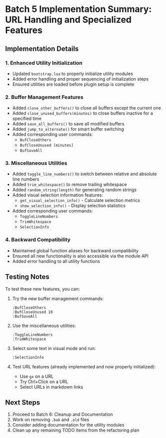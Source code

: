 # Batch 5 Implementation Summary: URL Handling and Specialized Features

## Implementation Details

### 1. Enhanced Utility Initialization
- Updated `bootstrap.lua` to properly initialize utility modules
- Added error handling and proper sequencing of initialization steps
- Ensured utilities are loaded before plugin setup is complete

### 2. Buffer Management Features
- Added `close_other_buffers()` to close all buffers except the current one
- Added `close_unused_buffers(minutes)` to close buffers inactive for a specified time
- Added `save_all_buffers()` to save all modified buffers
- Added `jump_to_alternate()` for smart buffer switching
- Added corresponding user commands:
  - `BufCloseOthers`
  - `BufCloseUnused [minutes]`
  - `BufSaveAll`

### 3. Miscellaneous Utilities
- Added `toggle_line_numbers()` to switch between relative and absolute line numbers
- Added `trim_whitespace()` to remove trailing whitespace
- Added `random_string(length)` for generating random strings
- Added visual selection information features:
  - `get_visual_selection_info()` - Calculate selection metrics
  - `show_selection_info()` - Display selection statistics
- Added corresponding user commands:
  - `ToggleLineNumbers`
  - `TrimWhitespace`
  - `SelectionInfo`

### 4. Backward Compatibility
- Maintained global function aliases for backward compatibility
- Ensured all new functionality is also accessible via the module API
- Added error handling to all utility functions

## Testing Notes
To test these new features, you can:

1. Try the new buffer management commands:
   ```
   :BufCloseOthers
   :BufCloseUnused 10
   :BufSaveAll
   ```

2. Use the miscellaneous utilities:
   ```
   :ToggleLineNumbers
   :TrimWhitespace
   ```

3. Select some text in visual mode and run:
   ```
   :SelectionInfo
   ```

4. Test URL features (already implemented and now properly initialized):
   - Use `gx` on a URL
   - Try Ctrl+Click on a URL
   - Select URLs in markdown links

## Next Steps
1. Proceed to Batch 6: Cleanup and Documentation
2. Work on removing `.bak` and `.old` files
3. Consider adding documentation for the utility modules
4. Clean up any remaining TODO items from the refactoring plan